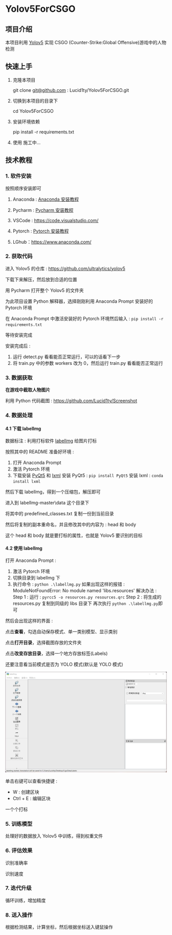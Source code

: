 # Yolov5ForCSGO

## 项目介绍

本项目利用 [Yolov5](https://github.com/ultralytics/yolov5) 实现 CSGO (Counter-Strike:Global Offensive)游戏中的人物检测

## 快速上手

1. 克隆本项目

	git clone git@github.com : Lucid1ty/Yolov5ForCSGO.git

2. 切换到本项目的目录下

	cd Yolov5ForCSGO

3. 安装环境依赖

	pip install -r requirements.txt
	
4. 使用
	施工中...

## 技术教程

### 1. 软件安装

按照顺序安装即可

1. Anaconda : [Anaconda 安装教程](https://github.com/Lucid1ty/Yolov5ForCSGO/blob/main/InstallationTutorial/zh/Anaconda.md)

2. Pycharm : [Pycharm 安装教程](https://zhuanlan.zhihu.com/p/529688095)

3. VSCode : https://code.visualstudio.com/

4. Pytorch : [Pytorch 安装教程](https://github.com/Lucid1ty/Yolov5ForCSGO/blob/main/InstallationTutorial/zh/Pytorch.md)

5. LGhub：https://www.anaconda.com/

### 2. 获取代码

进入 Yolov5 的仓库 : https://github.com/ultralytics/yolov5

下载下来解压，然后放到合适的位置

用 Pycharm 打开整个 Yolov5 的文件夹

为此项目设置 Python 解释器，选择刚刚利用 Anaconda Prompt 安装好的 Pytorch 环境

在 Anaconda Prompt 中激活安装好的 Pytorch 环境然后输入 : `pip install -r requirements.txt`

等待安装完成

安装完成后 :

1. 运行 detect.py 看看能否正常运行，可以的话看下一步
2. 将 train.py 中的参数 workers 改为 0，然后运行 train.py 看看能否正常运行


### 3. 数据获取

**在游戏中截取人物图片**

利用 Python 代码截图 : https://github.com/Lucid1ty/Screenshot

### 4. 数据处理

#### 4.1 下载 labellmg

数据标注 : 利用打标软件 [labellmg](https://github.com/tzutalin/labelImg) 给图片打标

按照其中的 README 准备好环境 :
1. 打开 Anaconda Prompt
2. 激活 Pytorch 环境
3. 下载安装 [PyQt5](https://www.riverbankcomputing.com/software/pyqt/download) 和 [lxml](https://lxml.de/installation.html)
	安装 PyQt5 : `pip install PyQt5`
	安装 lxml : `conda install lxml`

然后下载 labellmg，得到一个压缩包，解压即可

进入到 labelImg-master\data 这个目录下

将其中的 predefined_classes.txt 复制一份到当前目录

然后将复制的副本重命名，并且修改其中的内容为 : head 和 body

这个 head 和 body 就是要打标的属性，也就是 Yolov5 要识别的目标

#### 4.2 使用 labellmg

打开 Anaconda Prompt :
1. 激活 Pytorch 环境
2. 切换目录到 labellmg 下
3. 执行命令 : `python .\labellmg.py`
	如果出现这样的报错 : ModuleNotFoundError: No module named 'libs.resources'
	解决办法 : 
	Step 1 : 运行 : `pyrcc5 -o resources.py resources.qrc`
	Step 2 : 将生成的 resources.py 复制到同级的 libs 目录下
	再次执行 `python .\labellmg.py`即可

然后会出现这样的界面 :

点击**查看**，勾选自动保存模式、单一类别模型、显示类别

点击**打开目录**，选择截图存放的文件夹

点击**改变存放目录**，选择一个地方存放标签(Labels)

还要注意看当前模式是否为 YOLO 模式(默认是 YOLO 模式)

![image-20220626201110643](https://raw.githubusercontent.com/Lucid1ty/images/main/picture/image-20220626201110643.png)

单击右键可以查看快捷键 :
* W : 创建区块
* Ctrl + E : 编辑区块

一个个打标

### 5. 训练模型

处理好的数据放入 Yolov5 中训练，得到权重文件

### 6. 评估效果

识别准确率

识别速度

### 7. 迭代升级

循环训练，增加精度

### 8. 送入操作

根据检测结果，计算坐标，然后根据坐标送入键鼠操作















